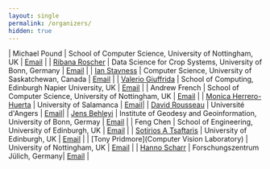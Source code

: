 ```yaml
---
layout: single
permalink: /organizers/
hidden: true
---
```

<link rel="stylesheet" href="/assets/css/main.css">
<link rel="stylesheet" href="https://cdn.jsdelivr.net/npm/@fortawesome/fontawesome-free@5/css/all.min.css">
<!--
| A | B |
| C | D |-->

<!-- could have images if we can, not necessary.  later. -->
<!-- |![Alt text](https://amytabb.com/images/amy_tabb_sep_2018.jpg)| temp|-->
<!-- <i class="fas fa-fw fa-envelope-square" aria-hidden="true"> -->

| Michael Pound | School of Computer Science, University of Nottingham, UK | [Email](mailto:michael.pound@nottingham.ac.uk) |
| [Ribana Roscher](http://rs.ipb.uni-bonn.de) | Data Science for Crop Systems, University of Bonn, Germany | [Email](mailto:ribana.roscher@uni-bonn.de) |
| [Ian Stavness](https://www.cs.usask.ca/faculty/stavness/) | Computer Science, University of Saskatchewan, Canada | [Email](mailto:ian.stavness@usask.ca) |
| [Valerio Giuffrida](http://www.valeriogiuffrida.academy) | School of Computing, Edinburgh Napier University, UK | [Email](mailto:V.Giuffrida@napier.ac.uk) |
| Andrew French | School of Computer Science, University of Nottingham, UK | [Email](mailto:andrew.p.french@nottingham.ac.uk) |
| [Monica Herrero-Huerta](https://https://monicaherrerohuerta.webnode.com) | University of Salamanca | [Email](mailto:monicaherrero@usal.es)|
| [David Rousseau](https://okina.univ-angers.fr/david-rousseau) | Université d'Angers | [Email](mailto:david.rousseau@univ-angers.fr)|
| [Jens Behleyi](http://jbehley.github.io) | Institute of Geodesy and Geoinformation, University of Bonn, Germay | [Email](mailto:jens.behley@igg.uni-bonn.de) |
| Feng Chen | School of Engineering, University of Edinburgh, UK | [Email](mailto:feng.chen@ed.ac.uk) |
| [Sotirios A Tsaftaris](https://vios.science/) | University of Edinburgh, UK | [Email](mailto:s.tsaftaris@ed.ac.uk) |
| [Tony Pridmore](Computer Vision Laboratory) | University of Nottingham, UK | [Email](mailto:Tony.Pridmore@nottingham.ac.uk) |
| [Hanno Scharr](http://www.fz-juelich.de/ibg/ibg-2/DE/Mitarbeiter/_et/Scharr_Hanno/Scharr.html) | Forschungszentrum Jülich, Germany| [Email](mailto:h.scharr@fz-juelich.de) | 

